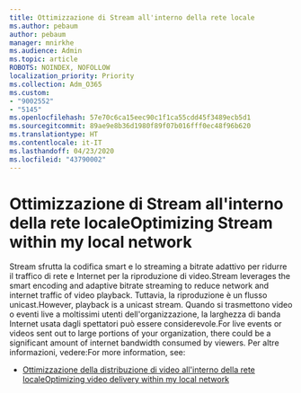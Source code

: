 ```yaml
---
title: Ottimizzazione di Stream all'interno della rete locale
ms.author: pebaum
author: pebaum
manager: mnirkhe
ms.audience: Admin
ms.topic: article
ROBOTS: NOINDEX, NOFOLLOW
localization_priority: Priority
ms.collection: Adm_O365
ms.custom:
- "9002552"
- "5145"
ms.openlocfilehash: 57e70c6ca15eec90c1f1ca55cdd45f3489ecb5d1
ms.sourcegitcommit: 89ae9e8b36d1980f89f07b016fff0ec48f96b620
ms.translationtype: HT
ms.contentlocale: it-IT
ms.lasthandoff: 04/23/2020
ms.locfileid: "43790002"
---
```

# <a name="optimizing-stream-within-my-local-network"></a><span data-ttu-id="a1f40-102">Ottimizzazione di Stream all'interno della rete locale</span><span class="sxs-lookup"><span data-stu-id="a1f40-102">Optimizing Stream within my local network</span></span>

<span data-ttu-id="a1f40-103">Stream sfrutta la codifica smart e lo streaming a bitrate adattivo per ridurre il traffico di rete e Internet per la riproduzione di video.</span><span class="sxs-lookup"><span data-stu-id="a1f40-103">Stream leverages the smart encoding and adaptive bitrate streaming to reduce network and internet traffic of video playback.</span></span> <span data-ttu-id="a1f40-104">Tuttavia, la riproduzione è un flusso unicast.</span><span class="sxs-lookup"><span data-stu-id="a1f40-104">However, playback is a unicast stream.</span></span> <span data-ttu-id="a1f40-105">Quando si trasmettono video o eventi live a moltissimi utenti dell'organizzazione, la larghezza di banda Internet usata dagli spettatori può essere considerevole.</span><span class="sxs-lookup"><span data-stu-id="a1f40-105">For live events or videos sent out to large portions of your organization, there could be a significant amount of internet bandwidth consumed by viewers.</span></span> <span data-ttu-id="a1f40-106">Per altre informazioni, vedere:</span><span class="sxs-lookup"><span data-stu-id="a1f40-106">For more information, see:</span></span>

- [<span data-ttu-id="a1f40-107">Ottimizzazione della distribuzione di video all'interno della rete locale</span><span class="sxs-lookup"><span data-stu-id="a1f40-107">Optimizing video delivery within my local network</span></span>](https://docs.microsoft.com/stream/network-overview#optimizing-video-delivery-within-my-local-network)
